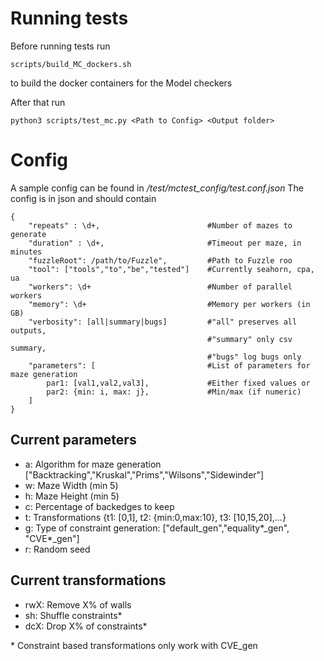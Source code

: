 # Running tests
Before running tests run 
```
scripts/build_MC_dockers.sh
```
 to build the docker containers for the Model checkers

After that run 
```
python3 scripts/test_mc.py <Path to Config> <Output folder>
```
# Config
A sample config can be found in */test/mctest_config/test.conf.json*
The config is in json and should contain 
```
{
    "repeats" : \d+,                        #Number of mazes to generate
    "duration" : \d+,                       #Timeout per maze, in minutes
    "fuzzleRoot": /path/to/Fuzzle",         #Path to Fuzzle roo
    "tool": ["tools","to","be","tested"]    #Currently seahorn, cpa, ua
    "workers": \d+                          #Number of parallel workers
    "memory": \d+                           #Memory per workers (in GB)
    "verbosity": [all|summary|bugs]         #"all" preserves all outputs,
                                            #"summary" only csv summary,
                                            #"bugs" log bugs only
    "parameters": [                         #List of parameters for maze generation
        par1: [val1,val2,val3],             #Either fixed values or 
        par2: {min: i, max: j},             #Min/max (if numeric)
    ]
}
```
## Current parameters
- a: Algorithm for maze generation ["Backtracking","Kruskal","Prims","Wilsons","Sidewinder"]
- w: Maze Width (min 5)
- h: Maze Height (min 5)
- c: Percentage of backedges to keep 
- t: Transformations {t1: [0,1], t2: {min:0,max:10}, t3: [10,15,20],...}
- g: Type of constraint generation: ["default_gen","equality\*_gen", "CVE\*_gen"]              
- r: Random seed

## Current transformations
- rwX: Remove X% of walls
- sh: Shuffle constraints*
- dcX: Drop X% of constraints*

\* Constraint based transformations only work with CVE_gen